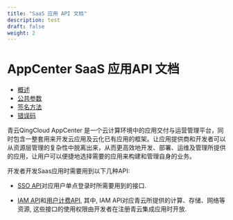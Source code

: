 ```yaml
---
title: "SaaS 应用 API 文档"
description: test
draft: false
weight: 2
---
```


# AppCenter SaaS 应用API 文档

*   [概述](../../common/overview.html)
*   [公共参数](../../common/parameters.html)
*   [签名方法](../../common/signature.html)
*   [错误码](../../common/error_code.html)

青云QingCloud AppCenter 是一个云计算环境中的应用交付与运营管理平台，同时包含一整套用来开发云应用及云化已有应用的框架。让应用提供商和开发者可以从资源层管理的复杂性中脱离出来，从而更高效地开发、部署、运维及管理所提供的应用，让用户可以便捷地选择需要的应用来构建和管理自身的业务。

开发者开发Saas应用时需要用到以下几种API:

- [SSO API](./account_api.md)对应用户单点登录时所需要用到的接口.

- [IAM API](../../../../authorization/iam/faq/supported_services.md)和[用户计费API](./new_billing_api.md), 其中, IAM API对应青云所提供的计算、存储、网络等资源, 这些接口的使用权限由开发者在注册青云集成应用时开放.



